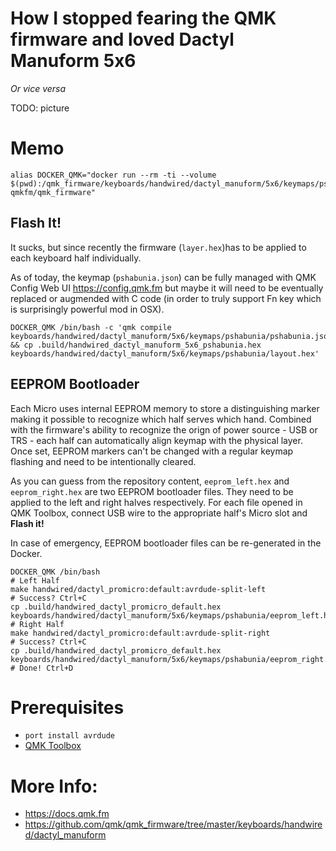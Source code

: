 # How I stopped fearing the QMK firmware and loved Dactyl Manuform 5x6

*Or vice versa*

TODO: picture 

# Memo

```shell 
alias DOCKER_QMK="docker run --rm -ti --volume $(pwd):/qmk_firmware/keyboards/handwired/dactyl_manuform/5x6/keymaps/pshabunia qmkfm/qmk_firmware"
```


## Flash It!

It sucks, but since recently the firmware (`layer.hex`)has to be applied to each keyboard half individually. 

As of today, the keymap (`pshabunia.json`) can be fully managed with QMK Config Web UI https://config.qmk.fm but maybe it will need to be eventually replaced or augmended with C code (in order to truly support Fn key which is surprisingly powerful mod in OSX).


```shell
DOCKER_QMK /bin/bash -c 'qmk compile keyboards/handwired/dactyl_manuform/5x6/keymaps/pshabunia/pshabunia.json && cp .build/handwired_dactyl_manuform_5x6_pshabunia.hex keyboards/handwired/dactyl_manuform/5x6/keymaps/pshabunia/layout.hex'
```

## EEPROM Bootloader

Each Micro uses internal EEPROM memory to store a distinguishing marker making it possible to recognize which half serves which hand. 
Combined with the firmware's ability to recognize the orign of power source - USB or TRS - each half can automatically align keymap with the physical layer.
Once set, EEPROM markers can't be changed with a regular keymap flashing and need to be intentionally cleared.

As you can guess from the repository content, `eeprom_left.hex` and `eeprom_right.hex` are two EEPROM bootloader files. They need to be applied to the left and right halves respectively. For each file opened in QMK Toolbox, connect USB wire to the appropriate half's Micro slot and **Flash it!** 

In case of emergency, EEPROM bootloader files can be re-generated in the Docker.

```shell
DOCKER_QMK /bin/bash
# Left Half
make handwired/dactyl_promicro:default:avrdude-split-left 
# Success? Ctrl+C
cp .build/handwired_dactyl_promicro_default.hex keyboards/handwired/dactyl_manuform/5x6/keymaps/pshabunia/eeprom_left.hex
# Right Half
make handwired/dactyl_promicro:default:avrdude-split-right
# Success? Ctrl+C
cp .build/handwired_dactyl_promicro_default.hex keyboards/handwired/dactyl_manuform/5x6/keymaps/pshabunia/eeprom_right.hex
# Done! Ctrl+D
```


# Prerequisites
* `port install avrdude`
* [QMK Toolbox](https://github.com/qmk/qmk_toolbox/releases)

# More Info:
* https://docs.qmk.fm
* https://github.com/qmk/qmk_firmware/tree/master/keyboards/handwired/dactyl_manuform
